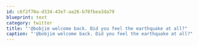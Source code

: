 ```yaml
---
id: c6f2f70a-d334-43e7-aa26-b78fbea3da79
blueprint: text
category: twitter
title: "'@bobjim welcome back. Did you feel the earthquake at all?"
caption: "'@bobjim welcome back. Did you feel the earthquake at all?"
---
```

